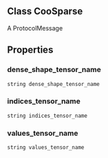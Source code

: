 ## Class CooSparse
A ProtocolMessage
## Properties
### dense_shape_tensor_name
`string dense_shape_tensor_name`
### indices_tensor_name
`string indices_tensor_name`
### values_tensor_name
`string values_tensor_name`
